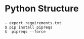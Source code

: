 # Python Structure


### 
```shell
- export requirements.txt
$ pip install pipreqs
$  pipreqs --force

```